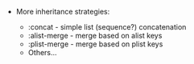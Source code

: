 
* More inheritance strategies:

  * :concat - simple list (sequence?) concatenation
  * :alist-merge - merge based on alist keys
  * :plist-merge - merge based on plist keys
  * Others...
